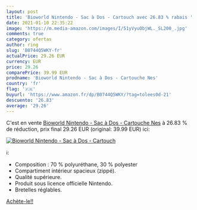 ```yaml
---
layout: post
title: 'Bioworld Nintendo - Sac à Dos - Cartouch avec 26.83 % rabais '
date: 2021-01-10 22:35:22
image: 'https://m.media-amazon.com/images/I/51yVyuObjWL._SL200_.jpg'
comments: true
category: ofertas
author: ring
slug: 'B0744Q5WKY-fr'
actualPrice: 29.26 EUR
currency: EUR
price: 29.26
comparePrice: 39.99 EUR
prodname: 'Bioworld Nintendo - Sac à Dos - Cartouche Nes'
country: 'fr'
flag: '🇫🇷'
buyurl: 'https://www.amazon.fr/dp/B0744Q5WKY/?tag=tolees0d-21'
descuento: '26.83'
average: '29.26'
---
```


C'est en vente [Bioworld Nintendo - Sac à Dos - Cartouche Nes](https://www.amazon.fr/dp/B0744Q5WKY/?tag=tolees0d-21)  à  26.83 % de réduction, prix final  29.26 EUR (original: 39.99 EUR) ici:

[![Bioworld Nintendo - Sac à Dos - Cartouch](https://m.media-amazon.com/images/I/51yVyuObjWL._SL200_.jpg)](https://www.amazon.fr/dp/B0744Q5WKY/?tag=tolees0d-21)

ℹ️:

- Composition : 70 % polyuréthane, 30 % polyester
- Compartiment intérieur spacieux (zippé).
- Qualité supérieure.
- Produit sous licence officielle Nintendo.
- Bretelles réglables.

[Achète-le!!](https://www.amazon.fr/dp/B0744Q5WKY/?tag=tolees0d-21)
